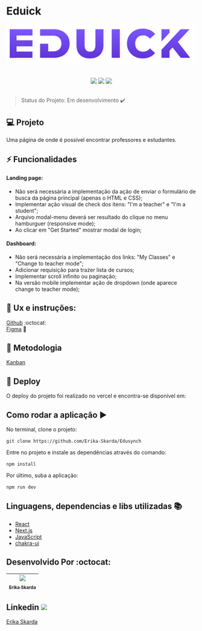 # Eduick 

<div align="center">
    <img alt="Eduick Logo" title="move.it" src="https://github.com/Erika-Skarda/Edusynch/blob/main/public/logo.png" />
</div>
</br>
</br>
<div align="center">
  <img src="https://img.shields.io/static/v1?label=REACT&message=library&color=blue&style=for-the-badge&logo=REACT"/>
  <img src="https://img.shields.io/static/v1?label=Next&message=framework&color=pink&style=for-the-badge&logo=NEXT"/>
  <img src="https://img.shields.io/static/v1?label=javascript&message=language&color=yellow&style=for-the-badge&logo=JAVACRIPT"/>  
</div>
</br>

> Status do Projeto: Em desenvolvimento :heavy_check_mark: 

## 💻 Projeto

Uma página de onde é possível encontrar professores e estudantes.

## ⚡️ Funcionalidades

#### Landing page:

- Não será necessária a implementação da ação de enviar o formulário de busca da página principal (apenas o HTML e CSS);
- Implementar ação visual de check dos itens: "I'm a teacher" e "I'm a student";
- Arquivo modal-menu deverá ser resultado do clique no menu hamburguer (responsive mode);
- Ao clicar em "Get Started" mostrar modal de login;

#### Dashboard:

- Não será necessária a implementação dos links: "My Classes" e "Change to teacher mode";
- Adicionar requisição para trazer lista de cursos;
- Implementar scroll infinito ou paginação;
- Na versão mobile implementar ação de dropdown (onde aparece change to teacher mode);

## 🚀 Ux e instruções:

[Github](https://github.com/edusynch/frontend-challenge) :octocat:
</br>
[Figma](https://www.figma.com/file/vxbTpBRViZn0dY5EnjlVMZ/Eduick?node-id=97%3A0) 🎨

## 📆 Metodologia

[Kanban](https://trello.com/b/HGcreaez/kanban-template)

## 🎊 Deploy

<p align="justify">
  O deploy do projeto foi realizado no vercel e encontra-se disponível em: 
</p>

## Como rodar a aplicação :arrow_forward:

No terminal, clone o projeto: 

```
git clone https://github.com/Erika-Skarda/Edusynch
```
Entre no projeto e instale as dependências através do comando:
```
npm install
```
Por último, suba a aplicação: 
```
npm run dev
```

## Linguagens, dependencias e libs utilizadas :books:

- [React](https://reactjs.org)
- [Next.js](https://nextjs.org/)
- [JavaScript](https://javascript.plainenglish.io/)
- [chakra-ui](https://chakra-ui.com/)

## Desenvolvido Por :octocat:

| [<img src="https://avatars1.githubusercontent.com/u/60902843?s=400&u=fca9219fa3416ab4b849077b9248f71d44133283&v=4" width=115><br><sub>Erika Skarda</sub>](https://www.linkedin.com/in/erika-skarda/) | 
| :---: |


## Linkedin <img src="https://user-images.githubusercontent.com/60902843/116485771-6b932980-a862-11eb-9f1f-b8f291db6a8b.png" width="30px"/> 


  <p><a href="https://www.linkedin.com/in/erika-skarda/" target="_blank">Erika Skarda</a></p>

